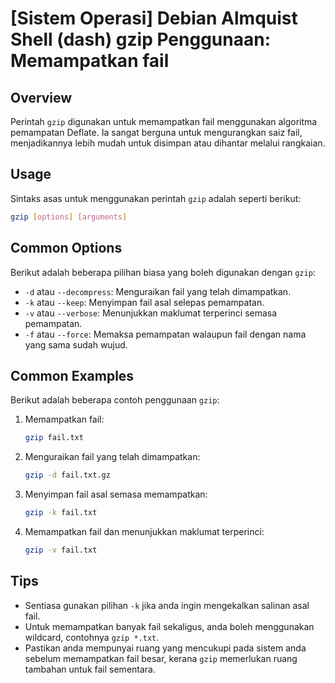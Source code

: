 # [Sistem Operasi] Debian Almquist Shell (dash) gzip Penggunaan: Memampatkan fail

## Overview
Perintah `gzip` digunakan untuk memampatkan fail menggunakan algoritma pemampatan Deflate. Ia sangat berguna untuk mengurangkan saiz fail, menjadikannya lebih mudah untuk disimpan atau dihantar melalui rangkaian.

## Usage
Sintaks asas untuk menggunakan perintah `gzip` adalah seperti berikut:

```bash
gzip [options] [arguments]
```

## Common Options
Berikut adalah beberapa pilihan biasa yang boleh digunakan dengan `gzip`:

- `-d` atau `--decompress`: Menguraikan fail yang telah dimampatkan.
- `-k` atau `--keep`: Menyimpan fail asal selepas pemampatan.
- `-v` atau `--verbose`: Menunjukkan maklumat terperinci semasa pemampatan.
- `-f` atau `--force`: Memaksa pemampatan walaupun fail dengan nama yang sama sudah wujud.

## Common Examples
Berikut adalah beberapa contoh penggunaan `gzip`:

1. Memampatkan fail:
   ```bash
   gzip fail.txt
   ```

2. Menguraikan fail yang telah dimampatkan:
   ```bash
   gzip -d fail.txt.gz
   ```

3. Menyimpan fail asal semasa memampatkan:
   ```bash
   gzip -k fail.txt
   ```

4. Memampatkan fail dan menunjukkan maklumat terperinci:
   ```bash
   gzip -v fail.txt
   ```

## Tips
- Sentiasa gunakan pilihan `-k` jika anda ingin mengekalkan salinan asal fail.
- Untuk memampatkan banyak fail sekaligus, anda boleh menggunakan wildcard, contohnya `gzip *.txt`.
- Pastikan anda mempunyai ruang yang mencukupi pada sistem anda sebelum memampatkan fail besar, kerana `gzip` memerlukan ruang tambahan untuk fail sementara.